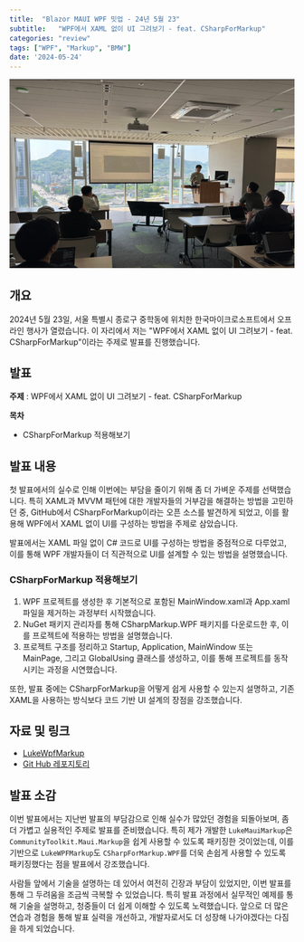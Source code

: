 ```yaml
---
title:  "Blazor MAUI WPF 밋업 - 24년 5월 23"
subtitle:   "WPF에서 XAML 없이 UI 그려보기 - feat. CSharpForMarkup"
categories: "review"
tags: ["WPF", "Markup", "BMW"]
date: '2024-05-24'
---
```

![alt text](image.png)
## 개요
2024년 5월 23일, 서울 특별시 종로구 중학동에 위치한 한국마이크로소프트에서 오프라인 행사가 열렸습니다. 이 자리에서 저는 "WPF에서 XAML 없이 UI 그려보기 - feat. CSharpForMarkup"이라는 주제로 발표를 진행했습니다.

## 발표

**주제** : WPF에서 XAML 없이 UI 그려보기 - feat. CSharpForMarkup

**목차**

- CSharpForMarkup 적용해보기

## 발표 내용
첫 발표에서의 실수로 인해 이번에는 부담을 줄이기 위해 좀 더 가벼운 주제를 선택했습니다. 특히 XAML과 MVVM 패턴에 대한 개발자들의 거부감을 해결하는 방법을 고민하던 중, GitHub에서 CSharpForMarkup이라는 오픈 소스를 발견하게 되었고, 이를 활용해 WPF에서 XAML 없이 UI를 구성하는 방법을 주제로 삼았습니다.

발표에서는 XAML 파일 없이 C# 코드로 UI를 구성하는 방법을 중점적으로 다루었고, 이를 통해 WPF 개발자들이 더 직관적으로 UI를 설계할 수 있는 방법을 설명했습니다.

### CSharpForMarkup 적용해보기
1. WPF 프로젝트를 생성한 후 기본적으로 포함된 MainWindow.xaml과 App.xaml 파일을 제거하는 과정부터 시작했습니다.
2. NuGet 패키지 관리자를 통해 CSharpMarkup.WPF 패키지를 다운로드한 후, 이를 프로젝트에 적용하는 방법을 설명했습니다.
3. 프로젝트 구조를 정리하고 Startup, Application, MainWindow 또는 MainPage, 그리고 GlobalUsing 클래스를 생성하고, 이를 통해 프로젝트를 동작시키는 과정을 시연했습니다.

또한, 발표 중에는 CSharpForMarkup을 어떻게 쉽게 사용할 수 있는지 설명하고, 기존 XAML을 사용하는 방식보다 코드 기반 UI 설계의 장점을 강조했습니다.

## 자료 및 링크
- [LukeWpfMarkup](https://www.nuget.org/packages/LukeWpfMarkup/)
- [Git Hub 레포지토리](https://github.com/lukewire129/LukeMauiMarkup)

## 발표 소감
이번 발표에서는 지난번 발표의 부담감으로 인해 실수가 많았던 경험을 되돌아보며, 좀 더 가볍고 실용적인 주제로 발표를 준비했습니다. 특히 제가 개발한 `LukeMauiMarkup`은 `CommunityToolkit.Maui.Markup`을 쉽게 사용할 수 있도록 패키징한 것이었는데, 이를 기반으로 `LukeWPFMarkup`도 `CSharpForMarkup.WPF`를 더욱 손쉽게 사용할 수 있도록 패키징했다는 점을 발표에서 강조했습니다.

사람들 앞에서 기술을 설명하는 데 있어서 여전히 긴장과 부담이 있었지만, 이번 발표를 통해 그 두려움을 조금씩 극복할 수 있었습니다. 특히 발표 과정에서 실무적인 예제를 통해 기술을 설명하고, 청중들이 더 쉽게 이해할 수 있도록 노력했습니다. 앞으로 더 많은 연습과 경험을 통해 발표 실력을 개선하고, 개발자로서도 더 성장해 나가야겠다는 다짐을 하게 되었습니다.

